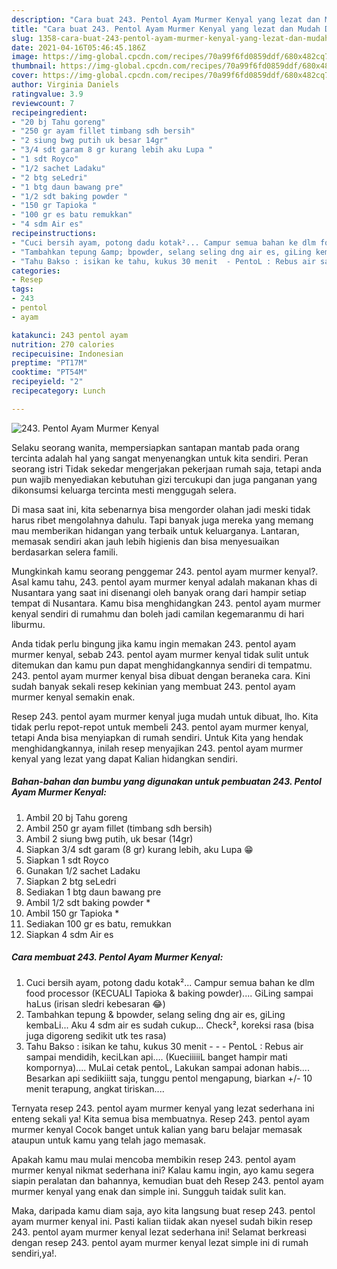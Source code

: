 ```yaml
---
description: "Cara buat 243. Pentol Ayam Murmer Kenyal yang lezat dan Mudah Dibuat"
title: "Cara buat 243. Pentol Ayam Murmer Kenyal yang lezat dan Mudah Dibuat"
slug: 1358-cara-buat-243-pentol-ayam-murmer-kenyal-yang-lezat-dan-mudah-dibuat
date: 2021-04-16T05:46:45.186Z
image: https://img-global.cpcdn.com/recipes/70a99f6fd0859ddf/680x482cq70/243-pentol-ayam-murmer-kenyal-foto-resep-utama.jpg
thumbnail: https://img-global.cpcdn.com/recipes/70a99f6fd0859ddf/680x482cq70/243-pentol-ayam-murmer-kenyal-foto-resep-utama.jpg
cover: https://img-global.cpcdn.com/recipes/70a99f6fd0859ddf/680x482cq70/243-pentol-ayam-murmer-kenyal-foto-resep-utama.jpg
author: Virginia Daniels
ratingvalue: 3.9
reviewcount: 7
recipeingredient:
- "20 bj Tahu goreng"
- "250 gr ayam fillet timbang sdh bersih"
- "2 siung bwg putih uk besar 14gr"
- "3/4 sdt garam 8 gr kurang lebih aku Lupa "
- "1 sdt Royco"
- "1/2 sachet Ladaku"
- "2 btg seLedri"
- "1 btg daun bawang pre"
- "1/2 sdt baking powder "
- "150 gr Tapioka "
- "100 gr es batu remukkan"
- "4 sdm Air es"
recipeinstructions:
- "Cuci bersih ayam, potong dadu kotak²... Campur semua bahan ke dlm food processor (KECUALI Tapioka &amp; baking powder).... GiLing sampai haLus (irisan sledri kebesaran 😂)"
- "Tambahkan tepung &amp; bpowder, selang seling dng air es, giLing kembaLi... Aku 4 sdm air es sudah cukup... Check², koreksi rasa (bisa juga digoreng sedikit utk tes rasa)"
- "Tahu Bakso : isikan ke tahu, kukus 30 menit  - PentoL : Rebus air sampai mendidih, keciLkan api.... (KueciiiiiL banget hampir mati kompornya).... MuLai cetak pentoL, Lakukan sampai adonan habis.... Besarkan api sedikiiitt saja, tunggu pentol mengapung, biarkan +/- 10 menit terapung, angkat tiriskan...."
categories:
- Resep
tags:
- 243
- pentol
- ayam

katakunci: 243 pentol ayam 
nutrition: 270 calories
recipecuisine: Indonesian
preptime: "PT17M"
cooktime: "PT54M"
recipeyield: "2"
recipecategory: Lunch

---
```



![243. Pentol Ayam Murmer Kenyal](https://img-global.cpcdn.com/recipes/70a99f6fd0859ddf/680x482cq70/243-pentol-ayam-murmer-kenyal-foto-resep-utama.jpg)

Selaku seorang wanita, mempersiapkan santapan mantab pada orang tercinta adalah hal yang sangat menyenangkan untuk kita sendiri. Peran seorang istri Tidak sekedar mengerjakan pekerjaan rumah saja, tetapi anda pun wajib menyediakan kebutuhan gizi tercukupi dan juga panganan yang dikonsumsi keluarga tercinta mesti menggugah selera.

Di masa  saat ini, kita sebenarnya bisa mengorder olahan jadi meski tidak harus ribet mengolahnya dahulu. Tapi banyak juga mereka yang memang mau memberikan hidangan yang terbaik untuk keluarganya. Lantaran, memasak sendiri akan jauh lebih higienis dan bisa menyesuaikan berdasarkan selera famili. 



Mungkinkah kamu seorang penggemar 243. pentol ayam murmer kenyal?. Asal kamu tahu, 243. pentol ayam murmer kenyal adalah makanan khas di Nusantara yang saat ini disenangi oleh banyak orang dari hampir setiap tempat di Nusantara. Kamu bisa menghidangkan 243. pentol ayam murmer kenyal sendiri di rumahmu dan boleh jadi camilan kegemaranmu di hari liburmu.

Anda tidak perlu bingung jika kamu ingin memakan 243. pentol ayam murmer kenyal, sebab 243. pentol ayam murmer kenyal tidak sulit untuk ditemukan dan kamu pun dapat menghidangkannya sendiri di tempatmu. 243. pentol ayam murmer kenyal bisa dibuat dengan beraneka cara. Kini sudah banyak sekali resep kekinian yang membuat 243. pentol ayam murmer kenyal semakin enak.

Resep 243. pentol ayam murmer kenyal juga mudah untuk dibuat, lho. Kita tidak perlu repot-repot untuk membeli 243. pentol ayam murmer kenyal, tetapi Anda bisa menyiapkan di rumah sendiri. Untuk Kita yang hendak menghidangkannya, inilah resep menyajikan 243. pentol ayam murmer kenyal yang lezat yang dapat Kalian hidangkan sendiri.

<!--inarticleads1-->

##### Bahan-bahan dan bumbu yang digunakan untuk pembuatan 243. Pentol Ayam Murmer Kenyal:

1. Ambil 20 bj Tahu goreng
1. Ambil 250 gr ayam fillet (timbang sdh bersih)
1. Ambil 2 siung bwg putih, uk besar (14gr)
1. Siapkan 3/4 sdt garam (8 gr) kurang lebih, aku Lupa 😁
1. Siapkan 1 sdt Royco
1. Gunakan 1/2 sachet Ladaku
1. Siapkan 2 btg seLedri
1. Sediakan 1 btg daun bawang pre
1. Ambil 1/2 sdt baking powder *
1. Ambil 150 gr Tapioka *
1. Sediakan 100 gr es batu, remukkan
1. Siapkan 4 sdm Air es




<!--inarticleads2-->

##### Cara membuat 243. Pentol Ayam Murmer Kenyal:

1. Cuci bersih ayam, potong dadu kotak²... Campur semua bahan ke dlm food processor (KECUALI Tapioka &amp; baking powder).... GiLing sampai haLus (irisan sledri kebesaran 😂)
1. Tambahkan tepung &amp; bpowder, selang seling dng air es, giLing kembaLi... Aku 4 sdm air es sudah cukup... Check², koreksi rasa (bisa juga digoreng sedikit utk tes rasa)
1. Tahu Bakso : isikan ke tahu, kukus 30 menit -  - - PentoL : Rebus air sampai mendidih, keciLkan api.... (KueciiiiiL banget hampir mati kompornya).... MuLai cetak pentoL, Lakukan sampai adonan habis.... Besarkan api sedikiiitt saja, tunggu pentol mengapung, biarkan +/- 10 menit terapung, angkat tiriskan....




Ternyata resep 243. pentol ayam murmer kenyal yang lezat sederhana ini enteng sekali ya! Kita semua bisa membuatnya. Resep 243. pentol ayam murmer kenyal Cocok banget untuk kalian yang baru belajar memasak ataupun untuk kamu yang telah jago memasak.

Apakah kamu mau mulai mencoba membikin resep 243. pentol ayam murmer kenyal nikmat sederhana ini? Kalau kamu ingin, ayo kamu segera siapin peralatan dan bahannya, kemudian buat deh Resep 243. pentol ayam murmer kenyal yang enak dan simple ini. Sungguh taidak sulit kan. 

Maka, daripada kamu diam saja, ayo kita langsung buat resep 243. pentol ayam murmer kenyal ini. Pasti kalian tiidak akan nyesel sudah bikin resep 243. pentol ayam murmer kenyal lezat sederhana ini! Selamat berkreasi dengan resep 243. pentol ayam murmer kenyal lezat simple ini di rumah sendiri,ya!.

